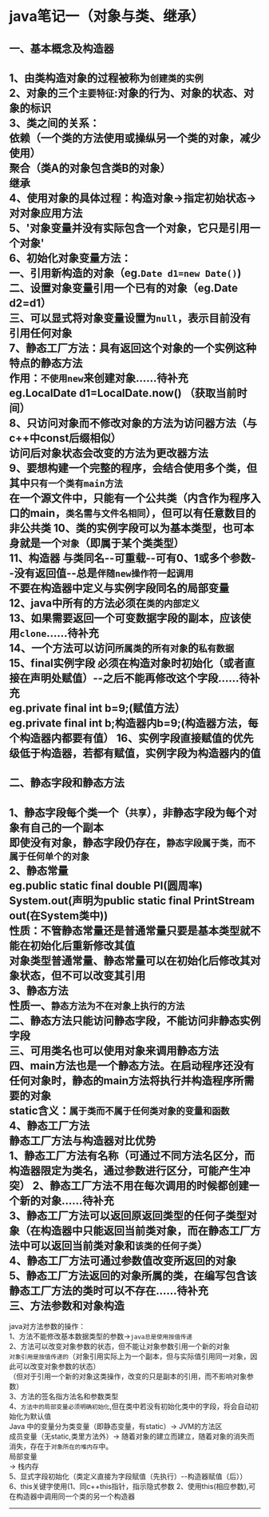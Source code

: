 java笔记一（对象与类、继承）
==
一、基本概念及构造器
--
1、由类构造对象的过程被称为`创建类的实例`<br>
2、对象的三个`主要特征`:对象的行为、对象的状态、对象的标识<br>
3、类之间的关系：<br>依赖（一个类的方法使用或操纵另一个类的对象，减少使用）<br>聚合（类A的对象包含类B的对象）<br>继承<br>
4、使用对象的具体过程：构造对象->指定初始状态->对对象应用方法<br>
5、'对象变量并没有实际包含一个对象，它只是引用一个对象'<br>
6、初始化对象变量方法：<br>一、引用新构造的对象（eg.`Date d1=new Date()`)<br>
二、设置对象变量引用一个已有的对象（eg.Date d2=d1）<br>
三、可以显式将对象变量设置为`null`，表示目前没有引用任何对象<br>
7、静态工厂方法：具有返回这个对象的一个实例这种特点的静态方法<br>
作用：`不使用new`来创建对象......待补充<br>
eg.LocalDate d1=LocalDate.now()  （获取当前时间）<br>
8、只访问对象而不修改对象的方法为访问器方法（与c++中const后缀相似）<br>
访问后对象状态会改变的方法为更改器方法<br>
9、要想构建一个完整的程序，会结合使用多个类，但其中`只有一个类有main方法`<br>
在一个源文件中，只能有一个公共类（内含作为程序入口的main，`类名需与文件名相同`），但可以有任意数目的非公共类
10、类的实例字段可以为基本类型，也可本身就是一个`对象`（即属于某个类类型）<br>
11、构造器  与类同名--可重载--可有0、1或多个参数--没有返回值--总是`伴随new操作符一起调用`<br>
不要在构造器中定义与实例字段同名的局部变量<br>
12、java中所有的方法必须在`类的内部定义`<br>
13、如果需要返回一个可变数据字段的副本，应该使用`clone`......待补充<br>
14、一个方法可以访问`所属类`的`所有对象`的`私有数据`<br>
15、final实例字段  必须在构造对象时初始化（或者直接在声明处赋值）--之后不能再修改这个字段......待补充<br>
eg.private final int b=9;(赋值方法）<br>
eg.private final int b;构造器内b=9;(构造器方法，每个构造器内都要有值）
16、实例字段直接赋值的优先级低于构造器，若都有赋值，实例字段为构造器内的值
--
二、静态字段和静态方法
--
1、静态字段每个类一个（`共享`），非静态字段为每个对象有自己的一个副本<br>
即使没有对象，静态字段仍存在，`静态字段属于类，而不属于任何单个的对象`<br>
2、静态常量<br>
eg.public static final double PI(圆周率)<br>
System.out(声明为public static final PrintStream out(在System类中))<br>
性质：不管静态常量还是普通常量只要是基本类型就不能在初始化后重新修改其值<br>
对象类型普通常量、静态常量可以在初始化后修改其对象状态，但不可以改变其引用<br>
3、静态方法<br>
性质一、`静态方法为不在对象上执行的方法`<br>
二、静态方法只能访问静态字段，不能访问非静态实例字段<br>
三、可用类名也可以使用对象来调用静态方法<br>
四、main方法也是一个静态方法。在启动程序还没有任何对象时，静态的main方法将执行并构造程序所需要的对象<br>
static含义：`属于类而不属于任何类对象的变量和函数`<br>
4、静态工厂方法<br>
静态工厂方法与构造器对比优势<br>
1、静态工厂方法有名称（可通过不同方法名区分，而构造器限定为类名，通过参数进行区分，可能产生冲突）
2、静态工厂方法不用在每次调用的时候都创建一个新的对象......待补充<br>
3、静态工厂方法可以返回原返回类型的任何子类型对象（在构造器中只能返回当前类对象，而在静态工厂方法中可以返回当前类对象和`该类的任何子类`）<br>
4、静态工厂方法可通过参数值改变所返回的对象<br>
5、静态工厂方法返回的对象所属的类，在编写包含该静态工厂方法的类时可以不存在......待补充<br>
三、方法参数和对象构造
--
java对方法参数的操作：<br>
1、方法不能修改基本数据类型的参数->`java总是使用按值传递`<br>
2、方法可以改变对象参数的状态，但不能让对象参数引用一个新的对象<br>
`对象引用是按值传递的`（对象引用实际上为一个副本，但与实际值引用同一对象，因此可以改变对象参数的状态）<br>
（但对于引用一个新的对象这类操作，改变的只是副本的引用，而不影响对象参数）<br>
3、方法的签名指方法名和参数类型<br>
4、`方法中的局部变量必须明确初始化`,但在类中若没有初始化类中的字段，将会自动初始化为默认值<br>
Java 中的变量分为类变量（即静态变量，有static）-> JVM的方法区<br>
成员变量（无static,类里方法外）-> 随着对象的建立而建立，随着对象的消失而消失，存在于`对象所在的堆内存`中。<br>
局部变量<br>-> 栈内存<br>
5、显式字段初始化（类定义直接为字段赋值（先执行）--构造器赋值（后））<br>
6、this关键字使用(1、同c++this指针，指示隐式参数  2、使用this(相应参数),可在构造器中调用同一个类的另一个构造器<br>



---


